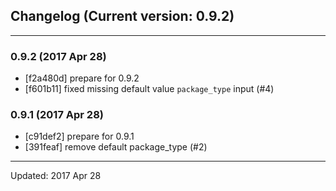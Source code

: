 ## Changelog (Current version: 0.9.2)

-----------------

### 0.9.2 (2017 Apr 28)

* [f2a480d] prepare for 0.9.2
* [f601b11] fixed missing default value `package_type` input (#4)

### 0.9.1 (2017 Apr 28)

* [c91def2] prepare for 0.9.1
* [391feaf] remove default package_type (#2)

-----------------

Updated: 2017 Apr 28